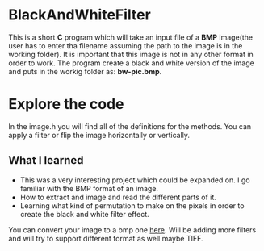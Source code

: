 # BlackAndWhiteFilter

This is a short **C** program which will take an input file of a **BMP** image(the user has to enter tha filename assuming the path to the image is in the  working folder). It is important that this image is not in any other format in order to work. The program create a black and white version of the image and puts in the workig folder as: **bw-pic.bmp**.

# Explore the code
In the image.h you will find all of the definitions for the methods. You can apply a filter or flip the image horizontally or vertically.

## What I learned
  - This was a very interesting project which could be expanded on. I go familiar with the BMP format of an image. 
  - How to extract and image and read the different parts of it.
  - Learning what kind of permutation to make on the pixels in order to create the black and white filter effect.

You can convert your image to a bmp one [here](https://convertimage.net/convert-a-picture/to-bmp/?s=jpg-to-bmp&i=20211007-003416-hmssg). Will be adding more filters and will try to support different format as well maybe TIFF.
